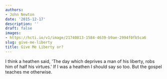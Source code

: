 ```yaml
---
authors:
- John Newton
date: '2015-12-17'
description: ''
draft: false
images:
- https://hcti.io/v1/image/21740813-1584-4639-b9ae-2994f0fb5ca6
slug: give-me-liberty
title: Give Me Liberty or?
---
```


I think a heathen said, 'The day which deprives a man of his liberty, robs him of half his virtues.' If I was a heathen I should say so too. But the gospel teaches me otherwise.